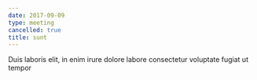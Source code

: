 ```yaml
---
date: 2017-09-09
type: meeting
cancelled: true
title: sunt
---
```

Duis laboris elit, in enim irure dolore labore consectetur voluptate fugiat ut tempor